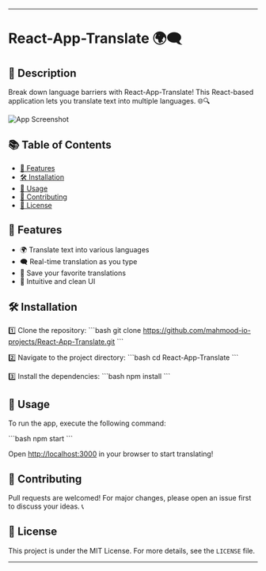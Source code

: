 
---

# React-App-Translate 🌍🗨️

## 🌟 Description

Break down language barriers with React-App-Translate! This React-based application lets you translate text into multiple languages. 🌐🔍

![App Screenshot](./screenshot.png)

## 📚 Table of Contents

- [🌟 Features](#features)
- [🛠 Installation](#installation)
- [🚀 Usage](#usage)
- [👥 Contributing](#contributing)
- [📄 License](#license)

## 🌟 Features

- 🌍 Translate text into various languages
- 🗨️ Real-time translation as you type
- 💾 Save your favorite translations
- 🎨 Intuitive and clean UI

## 🛠 Installation

1️⃣ Clone the repository:
\```bash
git clone https://github.com/mahmood-io-projects/React-App-Translate.git
\```

2️⃣ Navigate to the project directory:
\```bash
cd React-App-Translate
\```

3️⃣ Install the dependencies:
\```bash
npm install
\```

## 🚀 Usage

To run the app, execute the following command:

\```bash
npm start
\```

Open [http://localhost:3000](http://localhost:3000) in your browser to start translating!

## 👥 Contributing

Pull requests are welcomed! For major changes, please open an issue first to discuss your ideas. 📞

## 📄 License

This project is under the MIT License. For more details, see the `LICENSE` file.

---

